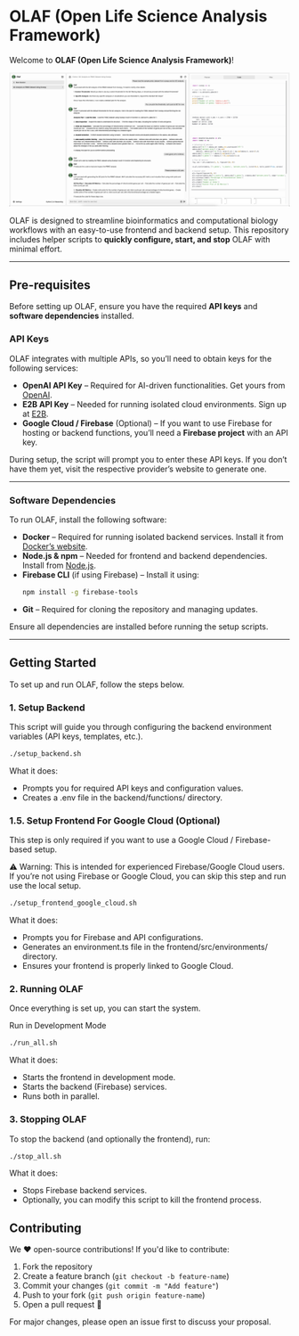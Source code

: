 # OLAF (Open Life Science Analysis Framework)

Welcome to **OLAF (Open Life Science Analysis Framework)**!

![Demo Image](assets/demo_pic.png)

OLAF is designed to streamline bioinformatics and computational biology workflows with an easy-to-use frontend and backend setup. This repository includes helper scripts to **quickly configure, start, and stop** OLAF with minimal effort.

---

## **Pre-requisites**

Before setting up OLAF, ensure you have the required **API keys** and **software dependencies** installed.

### **API Keys**

OLAF integrates with multiple APIs, so you’ll need to obtain keys for the following services:

- **OpenAI API Key** – Required for AI-driven functionalities. Get yours from [OpenAI](https://openai.com).
- **E2B API Key** – Needed for running isolated cloud environments. Sign up at [E2B](https://e2b.dev).
- **Google Cloud / Firebase** (Optional) – If you want to use Firebase for hosting or backend functions, you’ll need a **Firebase project** with an API key.

During setup, the script will prompt you to enter these API keys. If you don’t have them yet, visit the respective provider’s website to generate one.

---

### **Software Dependencies**

To run OLAF, install the following software:

- **Docker** – Required for running isolated backend services. Install it from [Docker’s website](https://www.docker.com/get-started).
- **Node.js & npm** – Needed for frontend and backend dependencies. Install from [Node.js](https://nodejs.org).
- **Firebase CLI** (if using Firebase) – Install it using:
  ```bash
  npm install -g firebase-tools
  ```
- **Git** – Required for cloning the repository and managing updates.

Ensure all dependencies are installed before running the setup scripts.

---

## **Getting Started**

To set up and run OLAF, follow the steps below.

### **1. Setup Backend**

This script will guide you through configuring the backend environment variables (API keys, templates, etc.).

```bash
./setup_backend.sh
```

What it does:

* Prompts you for required API keys and configuration values.
* Creates a .env file in the backend/functions/ directory.

### **1.5. Setup Frontend For Google Cloud (Optional)**

This step is only required if you want to use a Google Cloud / Firebase-based setup.

⚠️ Warning: This is intended for experienced Firebase/Google Cloud users. If you’re not using Firebase or Google Cloud, you can skip this step and run use the local setup.

```bash
./setup_frontend_google_cloud.sh
```

What it does:

* Prompts you for Firebase and API configurations.
* Generates an environment.ts file in the frontend/src/environments/ directory.
* Ensures your frontend is properly linked to Google Cloud.

### **2. Running OLAF**

Once everything is set up, you can start the system.

Run in Development Mode

```bash
./run_all.sh
```

What it does:

* Starts the frontend in development mode.
* Starts the backend (Firebase) services.
* Runs both in parallel.

### **3. Stopping OLAF**

To stop the backend (and optionally the frontend), run:

```bash
./stop_all.sh
```

What it does:

* Stops Firebase backend services.
* Optionally, you can modify this script to kill the frontend process.

## Contributing

We ❤️ open-source contributions! If you'd like to contribute:

1. Fork the repository
2. Create a feature branch (`git checkout -b feature-name`)
3. Commit your changes (`git commit -m "Add feature"`)
4. Push to your fork (`git push origin feature-name`)
5. Open a pull request 🚀

For major changes, please open an issue first to discuss your proposal.
